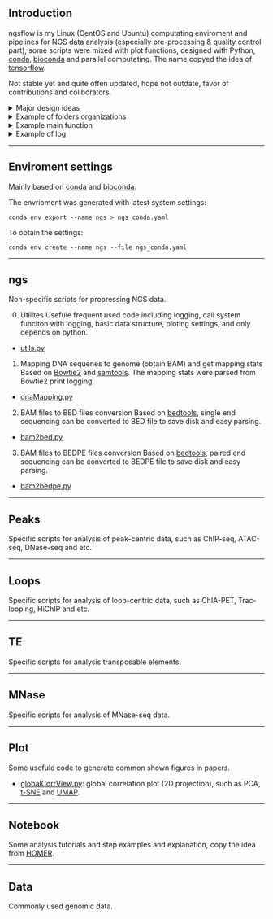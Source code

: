 ## Introduction
ngsflow is my Linux (CentOS and Ubuntu) computating enviroment and pipelines for NGS data analysis (especially pre-processing & quality control part), some scripts were mixed with plot functions, designed with Python, [conda](https://docs.conda.io/en/latest/), [bioconda](https://bioconda.github.io/) and parallel computating. The name copyed the idea of [tensorflow](https://www.tensorflow.org/).

Not stable yet and quite offen updated, hope not outdate, favor of contributions and collborators.

<details><summary>Major design ideas</summary>
<p>

- if 3rd depedent is missing, install through conda 
- one folder one file type, 1.fastq -> 2.bam -> 3.bedpe -> 4.bw, for example bam2bedpe.py can work for 2.bam->3.bedpe.
- except utils.py, majority of them are independent
- well documented logging 
- only not one-time-usage script
- modifiy the main funciton is enough to customize specific requriement
- not mixed with other language like R

</p>
</details>



<details><summary>Example of folders organizations</summary>
<p>

```
- Project1   
    1.fastq    
        - a_R1.fastq.gz  
        - a_R2.fastq.gz   
        - b_R1.fastq.gz   
        - b_R2.fastq.gz    
        - ...    
    2.mapping    
        - a/a.bam   
        - a/a.bai   
        - b/b.bam   
        - b/b.bai   
        - ...   
        - dnaMapping.py
        - MappingStat.txt   
        - 2019-06-19_dnaMapping.py.log   
    3.bed       
        - a.bed.gz   
        - b.bed.gz   
        - ...     
        - bam2bed.py
        - bedStat.py
        - bedStat.txt       
        - 2019-06-19_bedStat.py.log   
    4.bedgraph
        - a.bdg
        - b.bdg 
        - ...
        - bed2bdg.py
```

</p>
</details>

<details><summary>Example main function</summary>
<p>

change main function should be enough, [click](https://github.com/pallets/click/) is added to control flow outside the script. Related data should be designed through a config file.

``` python
@click.command()
@click.option( "-pattern", required=True, help="Directory and patterns for the .bg files, for example './mouse*.bdg'")
@click.option("-org", required=True, help="Organism for the data.", type=click.Choice(["hg38", "mm10"]))
@click.option("-cpu", default=10, help="Number of CPUs to finish the job, default is set to 10.")
def main(pattern, org, cpu):
    global CHROM
    for t in ["bedSort", "bedGraphToBigWig"]:
        if not isTool(t):
            logger.error("%s not exits!" % t)
            return
    if org == "hg38":
        CHROM = "/home/caoy7/code/seqFlow/data/hg38.chrom.sizes"
    elif org == "mm10":
        CHROM = "/home/caoy7/code/seqFlow/data/mm10.chrom.sizes"
    else:
        return
    fs = glob(pattern)
    cpu = min(cpu, len(fs))
    Parallel(n_jobs=cpu)(delayed(bdg2bw)(f) for f in fs)

```

</p>
</details>

<details><summary>Example of log</summary>
<p>

```
2019-06-15 14:01:36 root   INFO     Start mapping KZ1374_GB3529_S49_L003.

2019-06-15 14:01:36 root   INFO     bowtie2 --no-mixed --no-discordant -p 10 -q --local --very-sensitive -x /home/caoy7/caoy7/Projects/0.Reference/2.mm10/3.index/2.bowtie2/mm10 -1 ../7.T_fastq/KZ1374_GB3529_S49_L003_R1_001.fastq.gz -2 ../7.T_fastq/KZ1374_GB3529_S49_L003_R2_001.fastq.gz -S KZ1374_GB3529_S49_L003/KZ1374_GB3529_S49_L003.sam
2019-06-15 14:01:36 root   INFO     Start mapping KZ1377_GB3608_S128_L005.

2019-06-15 14:01:44 root   INFO     FLAG_A:KZ1374_GB3529_S49_L003
25566 reads; of these:
  25566 (100.00%) were paired; of these:
    11510 (45.02%) aligned concordantly 0 times
    10716 (41.92%) aligned concordantly exactly 1 time
    3340 (13.06%) aligned concordantly >1 times
54.98% overall alignment rate
FLAG_A


```
</p>
</details>


---
## Enviroment settings
Mainly based on [conda](https://docs.conda.io/en/latest/) and [bioconda](https://bioconda.github.io/).     

The envrioment was generated with latest system settings:
```
conda env export --name ngs > ngs_conda.yaml
```

To obtain the settings:
```
conda env create --name ngs --file ngs_conda.yaml
```

---
## ngs
Non-specific scripts for propressing NGS data.    

0. Utilites
Usefule frequent used code including logging, call system funciton with logging, basic data structure, ploting settings, and only depends on python.      
- [utils.py](https://github.com/YaqiangCao/seqFlow/blob/master/ngs/utils.py)   

1. Mapping DNA sequenes to genome (obtain BAM) and get mapping stats     
Based on [Bowtie2](http://bowtie-bio.sourceforge.net/bowtie2/index.shtml) and [samtools](http://samtools.sourceforge.net/). The mapping stats were parsed from Bowtie2 print logging.  
- [dnaMapping.py](https://github.com/YaqiangCao/seqFlow/blob/master/ngs/dnaMapping.py)    

2. BAM files to BED files conversion
Based on [bedtools](https://bedtools.readthedocs.io/en/latest/), single end sequencing can be converted to BED file to save disk and easy parsing. 
- [bam2bed.py](https://github.com/YaqiangCao/seqFlow/blob/master/ngs/bam2bed.py) 

3. BAM files to BEDPE files conversion
Based on [bedtools](https://bedtools.readthedocs.io/en/latest/), paired end sequencing can be converted to BEDPE file to save disk and easy parsing. 
- [bam2bedpe.py](https://github.com/YaqiangCao/seqFlow/blob/master/ngs/bam2bedpe.py)

---
## Peaks 
Specific scripts for analysis of peak-centric data, such as ChIP-seq, ATAC-seq, DNase-seq and etc. 

---
## Loops 
Specific scripts for analysis of loop-centric data, such as ChIA-PET, Trac-looping, HiChIP and etc. 

---
## TE
Specific scripts for analysis transposable elements. 

---
## MNase
Specific scripts for analysis of MNase-seq data.

---
## Plot
Some usefule code to generate common shown figures in papers.
- [globalCorrView.py](https://github.com/YaqiangCao/seqFlow/blob/master/Plot/globalCorrView.py*): global correlation plot (2D projection), such as PCA, [t-SNE](https://www.datacamp.com/community/tutorials/introduction-t-sne) and [UMAP](https://github.com/lmcinnes/umap). 

---
## Notebook
Some analysis tutorials and step examples and explanation, copy the idea from [HOMER](http://homer.ucsd.edu/homer/ngs/).  

---
## Data 
Commonly used genomic data.

